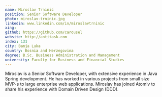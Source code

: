```yaml
---
name: Miroslav Trninić
position: Senior Software Developer
photo: miroslav-trninic.jpg
linkedin: www.linkedin.com/in/miroslavtrninic
xing: 
github: https://github.com/carousel
website: http://antitask.com
index: 131
city: Banja Luka
country: Bosnia and Herzegovina
degree: B.Sc. Business Administration and Management
university: Faculty for Business and Financial Studies
---
```

Miroslav is a Senior Software Developer, with extensive experience in Java Spring development. He has worked in various projects from small size MVP-s to large enterprise web applications. Miroslav has joined Atomiv to share his experience with Domain Driven Design (DDD).
